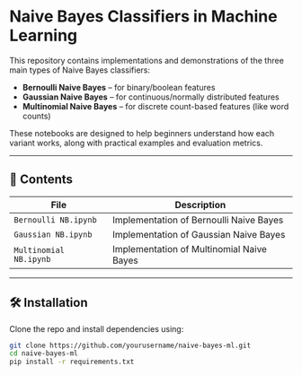 # Naive Bayes Classifiers in Machine Learning

This repository contains implementations and demonstrations of the three main types of Naive Bayes classifiers:

- **Bernoulli Naive Bayes** – for binary/boolean features
- **Gaussian Naive Bayes** – for continuous/normally distributed features
- **Multinomial Naive Bayes** – for discrete count-based features (like word counts)

These notebooks are designed to help beginners understand how each variant works, along with practical examples and evaluation metrics.

---

## 📁 Contents

| File | Description |
|------|-------------|
| `Bernoulli NB.ipynb` | Implementation of Bernoulli Naive Bayes |
| `Gaussian NB.ipynb`  | Implementation of Gaussian Naive Bayes |
| `Multinomial NB.ipynb` | Implementation of Multinomial Naive Bayes |

---

## 🛠️ Installation

Clone the repo and install dependencies using:

```bash
git clone https://github.com/yourusername/naive-bayes-ml.git
cd naive-bayes-ml
pip install -r requirements.txt
